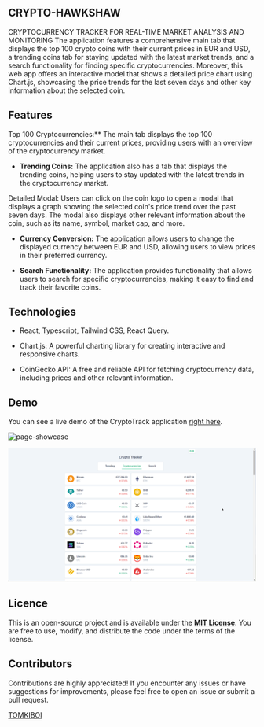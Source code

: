 ## CRYPTO-HAWKSHAW
CRYPTOCURRENCY TRACKER FOR REAL-TIME MARKET ANALYSIS AND MONITORING
The application features a comprehensive main tab that displays the top 100 crypto coins with their current prices in EUR and USD, a trending coins tab for staying updated with the latest market trends, and a search functionality for finding specific cryptocurrencies. Moreover, this web app offers an interactive model that shows a detailed price chart using Chart.js, showcasing the price trends for the last seven days and other key information about the selected coin.
## Features

Top 100 Cryptocurrencies:** The main tab displays the top 100 cryptocurrencies and their current prices, providing users with an overview of the cryptocurrency market.

- **Trending Coins:** The application also has a tab that displays the trending coins, helping users to stay updated with the latest trends in the cryptocurrency market.

Detailed Modal: Users can click on the coin logo to open a modal that displays a graph showing the selected coin's price trend over the past seven days. The modal also displays other relevant information about the coin, such as its name, symbol, market cap, and more.

- **Currency Conversion:** The application allows users to change the displayed currency between EUR and USD, allowing users to view prices in their preferred currency.

- **Search Functionality:** The application provides functionality that allows users to search for specific cryptocurrencies, making it easy to find and track their favorite coins.

## Technologies

- React, Typescript, Tailwind CSS, React Query.

- Chart.js: A powerful charting library for creating interactive and responsive charts.

- CoinGecko API: A free and reliable API for fetching cryptocurrency data, including prices and other relevant information.

## Demo

You can see a live demo of the CryptoTrack application [right here](https://tomkiboi.github.io/CRYPTO-HAWKSHAW/).

![page-showcase](app-showcase/app-showcase-1.gif)

![page-showcase](app-showcase/app-showcase-2.gif)

## Licence

This is an open-source project and is available under the [**MIT License**](LICENSE). You are free to use, modify, and distribute the code under the terms of the license.

## Contributors

Contributions are highly appreciated! If you encounter any issues or have suggestions for improvements, please feel free to open an issue or submit a pull request.

[TOMKIBOI](https://tomkiboi.github.io/CRYPTO-HAWKSHAW/)
